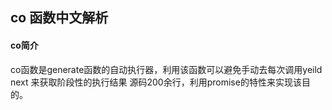 ## co 函数中文解析

#### co简介  
co函数是generate函数的自动执行器，利用该函数可以避免手动去每次调用yeild next 来获取阶段性的执行结果 源码200余行，利用promise的特性来实现该目的。 